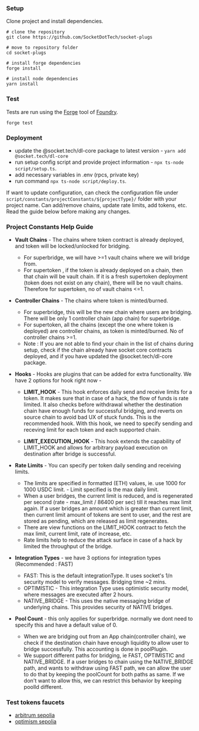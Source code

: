 ### Setup

Clone project and install dependencies.

```bash=
# clone the repository
git clone https://github.com/SocketDotTech/socket-plugs

# move to repository folder
cd socket-plugs

# install forge dependencies
forge install

# install node dependencies
yarn install
```

### Test

Tests are run using the [Forge](https://github.com/foundry-rs/foundry/tree/master/forge) tool of [Foundry](https://github.com/foundry-rs/foundry).

```bash=
forge test
```

### Deployment

- update the @socket.tech/dl-core package to latest version - `yarn add @socket.tech/dl-core`
- run setup config script and provide project information - `npx ts-node script/setup.ts`.
- add necessary variables in .env (rpcs, private key)
- run command `npx ts-node script/deploy.ts`.

If want to update configuration, can check the configuration file under
`script/constants/projectConstants/${projectType}/` folder with your project name. Can add/remove chains, update rate limits, add tokens, etc. Read the guide below before making any changes.

### Project Constants Help Guide

- **Vault Chains** - The chains where token contract is already deployed, and token will be locked/unlocked for bridging.

  - For superbridge, we will have >=1 vault chains where we will bridge from.
  - For supertoken , if the token is already deployed on a chain, then that chain will be vault chain. If it is a fresh supertoken deployment (token does not exist on any chain), there will be no vault chains. Therefore for supertoken, no of vault chains <=1.

- **Controller Chains** - The chains where token is minted/burned.

  - For superbridge, this will be the new chain where users are bridging. There will be only 1 controller chain (app chain) for superbridge.
  - For supertoken, all the chains (except the one where token is deployed) are controller chains, as token is minted/burned. No of controller chains >=1.
  - Note : If you are not able to find your chain in the list of chains during setup, check if the chain already have socket core contracts deployed, and if you have updated the @socket.tech/dl-core package.

- **Hooks** - Hooks are plugins that can be added for extra functionality. We have 2 options for hook right now -

  - **LIMIT_HOOK** - This hook enforces daily send and receive limits for a token. It makes sure that in case of a hack, the flow of funds is rate limited. It also checks before withdrawal whether the destination chain have enough funds for successful bridging, and reverts on source chain to avoid bad UX of stuck funds. This is the recommended hook. With this hook, we need to specify sending and receving limit for each token and each supported chain.

  - **LIMIT_EXECUTION_HOOK** - This hook extends the capability of LIMIT_HOOK and allows for arbitrary payload execution on destination after bridge is successful.

- **Rate Limits** - You can specify per token daily sending and receiving limits.

  - The limits are specified in formatted (ETH) values, ie. use 1000 for 1000 USDC limit. - Limit specified is the max daily limit.
  - When a user bridges, the current limit is reduced, and is regenerated per second (rate - max_limit / 86400 per sec) till it reaches max limit again. If a user bridges an amount which is greater than current limit, then current limit amount of tokens are sent to user, and the rest are stored as pending, which are released as limit regenerates.
  - There are view functions on the LIMIT_HOOK contract to fetch the max limit, current limit, rate of increase, etc.
  - Rate limits help to reduce the attack surface in case of a hack by limited the throughput of the bridge.

- **Integration Types** - we have 3 options for integration types (Recommended : FAST)
  - FAST: This is the default integrationType. It uses socket's 1/n security model to verify messages. Bridging time ~2 mins.
  - OPTIMISTIC - This integration Type uses optimistic security model, where messages are executed after 2 hours.
  - NATIVE_BRIDGE - This uses the native messaging bridge of underlying chains. This provides security of NATIVE bridges.
- **Pool Count** - this only applies for superbridge. normally we dont need to specify this and have a default value of 0.
  - When we are bridging out from an App chain(controller chain), we check if the destination chain have enough liquidity to allow user to bridge successfully. This accounting is done in poolPlugin.
  - We support different paths for bridging, ie FAST, OPTIMISTIC and NATIVE_BRIDGE. If a user bridges to chain using the NATIVE_BRIDGE path, and wants to withdraw using FAST path, we can allow the user to do that by keeping the poolCount for both paths as same. If we don't want to allow this, we can restrict this behavior by keeping poolId different.

### Test tokens faucets

- [arbitrum sepolia](https://sepolia.arbiscan.io/address/0x406c77947d91f965f09b458c07a66a033c3efea4)
- [optimism sepolia](https://sepolia-optimism.etherscan.io/address/0xbebfcb5a41836490c6449ce755c8dc361c175aa3)
